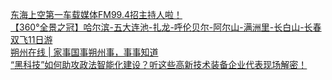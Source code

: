   
[东海上空第一车载媒体FM99.4招主持人啦！](http://www.dianyue.me/archives/357/n74tfq0b9wn2jhp4/)  
[【360°全景之冠】哈尔滨-五大连池-扎龙-呼伦贝尔-阿尔山-满洲里-长白山-长春双飞11日游](http://www.dianyue.me/archives/123/gzxywz9wvucfkjsl/)  
[朔州在线 | 家事国事朔州事，事事知道](http://www.dianyue.me/archives/594/jdccejk411ni7x8t/)  
[“黑科技”如何助攻政法智能化建设？听这些高新技术装备企业代表现场解密！](http://www.dianyue.me/archives/465/b6wgr6ia2eyxnvr7/)